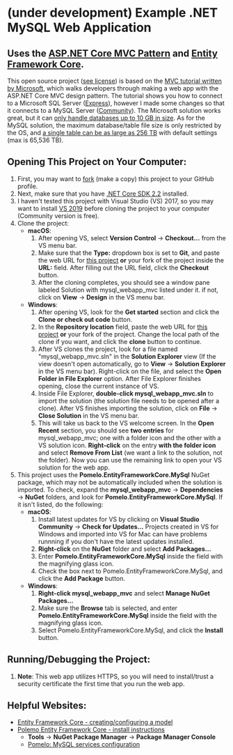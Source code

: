 # (under development) Example .NET MySQL Web Application
## Uses the [ASP.NET Core MVC Pattern](https://docs.microsoft.com/en-us/aspnet/core/mvc/overview?view=aspnetcore-2.2) and [Entity Framework Core](https://docs.microsoft.com/en-us/ef/core/).

This open source project ([see license](LICENSE.txt "The GNU Affero General Public License; a free, copyleft license.")) is based on the [MVC tutorial written by Microsoft](https://docs.microsoft.com/en-us/aspnet/core/tutorials/first-mvc-app/?view=aspnetcore-2.2), which walks developers through making a web app with the ASP.NET Core MVC design pattern.  The tutorial shows you how to connect to a Microsoft SQL Server ([Express](https://www.microsoft.com/en-us/sql-server/sql-server-editions-express)), however I made some changes so that it connects to a MySQL Server ([Community](https://dev.mysql.com/downloads/mysql/)).  The Microsoft solution works great, but it can [only handle databases up to 10 GB in size](https://docs.microsoft.com/en-us/sql/sql-server/editions-and-components-of-sql-server-2017?view=sql-server-2017#Cross-BoxScaleLimits "After opening link, scroll to bottom of table.").  As for the MySQL solution, the maximum database/table file size is only restricted by the OS, and [a single table can be as large as 256 TB](https://dev.mysql.com/doc/refman/8.0/en/table-size-limit.html) with default settings (max is 65,536 TB).

## Opening This Project on Your Computer:
1. First, you may want to [fork](https://help.github.com/en/articles/fork-a-repo) (make a copy) this project to your GitHub profile. 
2. Next, make sure that you have [.NET Core SDK 2.2](https://dotnet.microsoft.com/download) installed.
3. I haven't tested this project with Visual Studio (VS) 2017, so you may want to install [VS 2019](https://visualstudio.microsoft.com/vs/) before cloning the project to your computer (Community version is free).
4. Clone the project:
    * __macOS__:
      1. After opening VS, select __Version Control__ -> __Checkout...__ from the VS menu bar.
      2. Make sure that the __Type:__ dropdown box is set to __Git__, and paste the web URL for [this project](https://github.com/RichardPoulson/mysql_webapp_mvc.git) __or__ your fork of the project inside the __URL:__ field.  After filling out the URL field, click the __Checkout__ button.
      3. After the cloning completes, you should see a window pane labeled Solution with mysql\_webapp\_mvc listed under it.  if not, click on __View__ -> __Design__ in the VS menu bar.
    * __Windows__:
      1. After opening VS, look for the __Get started__ section and click the __Clone or check out code__ button.
      2. In the __Repository location__ field, paste the web URL for [this project](https://github.com/RichardPoulson/mysql_webapp_mvc.git) __or__ your fork of the project.  Change the local path of the clone if you want, and click the __clone__ button to continue.
      3. After VS clones the project, look for a file named "mysql\_webapp\_mvc.sln" in the __Solution Explorer__ view (If the view doesn't open automatically, go to __View__ -> __Solution Explorer__ in the VS menu bar).  Right-click on the file, and select the __Open Folder in File Explorer__ option.  After File Explorer finishes opening, close the current instance of VS.
      4. Inside File Explorer, __double-click mysql\_webapp\_mvc.sln__ to import the solution (the solution file needs to be opened after a clone). After VS finishes importing the solution, click on __File__ -> __Close Solution__ in the VS menu bar.
      5. This will take us back to the VS welcome screen.  In the __Open Recent__ section, you should see __two entries__ for mysql\_webapp\_mvc; one with a folder icon and the other with a VS solution icon.  __Right-click__  on the entry __with the folder icon__ and select __Remove From List__ (we want a link to the solution, not the folder).  Now you can use the remaining link to open your VS solution for the web app.
5. This project uses the __Pomelo.EntityFrameworkCore.MySql__ NuGet package, which may not be automatically included when the solution is imported.  To check, expand the __mysql\_webapp\_mvc__ -> __Dependencies__ -> __NuGet__ folders, and look for __Pomelo.EntityFrameworkCore.MySql__.  If it isn't listed, do the following:
    * __macOS__:
      1. Install latest updates for VS by clicking on __Visual Studio Community__ -> __Check for Updates...__  Projects created in VS for Windows and imported into VS for Mac can have problems runnning if you don't have the latest updates installed.
      2. __Right-click__ on the __NuGet__ folder and select __Add Packages...__
      3. Enter __Pomelo.EntityFrameworkCore.MySql__  inside the field with the magnifying glass icon.
      4. Check the box next to Pomelo.EntityFrameworkCore.MySql, and click the __Add Package__ button.
    * __Windows__:
      1. __Right-click mysql\_webapp\_mvc__ and select __Manage NuGet Packages...__
      2. Make sure the __Browse__ tab is selected, and enter __Pomelo.EntityFrameworkCore.MySql__  inside the field with the magnifying glass icon.
      3. Select Pomelo.EntityFrameworkCore.MySql, and click the __Install__ button.

## Running/Debugging the Project:
1. __Note__: This web app utilizes HTTPS, so you will need to install/trust a security certificate the first time that you run the web app.

## Helpful Websites:
* [Entity Framework Core - creating/configuring a model](https://docs.microsoft.com/en-us/ef/core/modeling/)
* [Polemo Entity Framework Core - install instructions](https://www.nuget.org/packages/Pomelo.EntityFrameworkCore.MySql)
  * __Tools__ -> __NuGet Package Manager__ -> __Package Manager Console__
  * [Pomelo: MySQL services configuration](https://github.com/PomeloFoundation/Pomelo.EntityFrameworkCore.MySql#getting-started)
